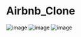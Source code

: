 # Airbnb_Clone

![image](https://user-images.githubusercontent.com/67635283/219798810-7a0353a8-f0e9-4bf2-8026-f5f5aa5e2805.png)
![image](https://user-images.githubusercontent.com/67635283/219798994-fd2d605f-4214-41ad-b47d-865ba68e85cf.png)
![image](https://user-images.githubusercontent.com/67635283/219799094-8dd6d942-714a-46ff-9d14-e34a693d545c.png)
